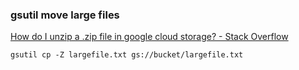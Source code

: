 ### gsutil move large files


[How do I unzip a .zip file in google cloud storage? - Stack Overflow](https://stackoverflow.com/questions/49541026/how-do-i-unzip-a-zip-file-in-google-cloud-storage "How do I unzip a .zip file in google cloud storage? - Stack Overflow")




```shell
gsutil cp -Z largefile.txt gs://bucket/largefile.txt

```
